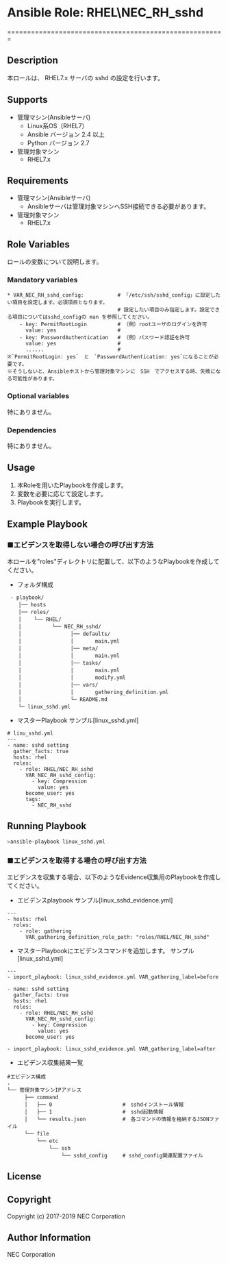 # Ansible Role: RHEL\NEC\_RH\_sshd
=======================================================

## Description
本ロールは、 RHEL7.x サーバの sshd の設定を行います。  

## Supports
- 管理マシン(Ansibleサーバ)
  * Linux系OS（RHEL7）
  * Ansible バージョン 2.4 以上
  * Python バージョン 2.7
- 管理対象マシン
  * RHEL7.x

## Requirements
- 管理マシン(Ansibleサーバ)
  * Ansibleサーバは管理対象マシンへSSH接続できる必要があります。
- 管理対象マシン
  * RHEL7.x

## Role Variables

ロールの変数について説明します。

### Mandatory variables

~~~
* VAR_NEC_RH_sshd_config:           # 「/etc/ssh/sshd_config」に設定したい項目を設定します。必須項目となります。
                                    # 設定したい項目のみ指定します。設定できる項目についてはsshd_configの man を参照してください。
    - key: PermitRootLogin          # （例）rootユーザのログインを許可
      value: yes                    # 
    - key: PasswordAuthentication   # （例）パスワード認証を許可
      value: yes                    # 
      ......                        # 
※`PermitRootLogin: yes`　と　`PasswordAuthentication: yes`になることが必要です。
※そうしないと、Ansibleホストから管理対象マシンに　SSH　でアクセスする時、失敗になる可能性があります。
~~~

### Optional variables  

特にありません。

### Dependencies  

特にありません。

## Usage  

1. 本Roleを用いたPlaybookを作成します。
2. 変数を必要に応じて設定します。
3. Playbookを実行します。

## Example Playbook

### ■エビデンスを取得しない場合の呼び出す方法

本ロールを"roles"ディレクトリに配置して、以下のようなPlaybookを作成してください。

- フォルダ構成  

~~~
 - playbook/
　  │── hosts
　  │── roles/
　  │    └── RHEL/
　  │          └── NEC_RH_sshd/
　  │                │── defaults/
　  │                │       main.yml
　  │                │── meta/
　  │                │       main.yml
　  │                │── tasks/
　  │                │       main.yml
　  │                │       modify.yml
　  │                │── vars/
　  │                │       gathering_definition.yml
　  │                └─ README.md
　  └─ linux_sshd.yml
~~~

- マスターPlaybook サンプル[linux\_sshd.yml]

~~~
# linu_sshd.yml
---
- name: sshd setting 
  gather_facts: true
  hosts: rhel
  roles:
    - role: RHEL/NEC_RH_sshd
      VAR_NEC_RH_sshd_config:
        - key: Compression
          value: yes
      become_user: yes
      tags:
        - NEC_RH_sshd
~~~

## Running Playbook

~~~sh
>ansible-playbook linux_sshd.yml
~~~

### ■エビデンスを取得する場合の呼び出す方法

エビデンスを収集する場合、以下のようなEvidence収集用のPlaybookを作成してください。  

- エビデンスplaybook サンプル[linux\_sshd\_evidence.yml]

~~~
---
- hosts: rhel
  roles:
    - role: gathering
      VAR_gathering_definition_role_path: "roles/RHEL/NEC_RH_sshd"
~~~

- マスターPlaybookにエビデンスコマンドを追加します。 サンプル[linux\_sshd.yml]

~~~
---
- import_playbook: linux_sshd_evidence.yml VAR_gathering_label=before

- name: sshd setting 
  gather_facts: true
  hosts: rhel
  roles:
    - role: RHEL/NEC_RH_sshd
      VAR_NEC_RH_sshd_config:
        - key: Compression
          value: yes
      become_user: yes

- import_playbook: linux_sshd_evidence.yml VAR_gathering_label=after
~~~

- エビデンス収集結果一覧

~~~
#エビデンス構成
.
└── 管理対象マシンIPアドレス
　    ├── command
　    │   ├── 0                       #　sshdインストール情報
　    │   ├── 1                       #　sshd起動情報
　    │   └── results.json            #　各コマンドの情報を格納するJSONファイル
　    └── file
　        └── etc
　            └── ssh
　                └── sshd_config     # sshd_config関連配置ファイル
~~~

## License

## Copyright

Copyright (c) 2017-2019 NEC Corporation

## Author Information

NEC Corporation
